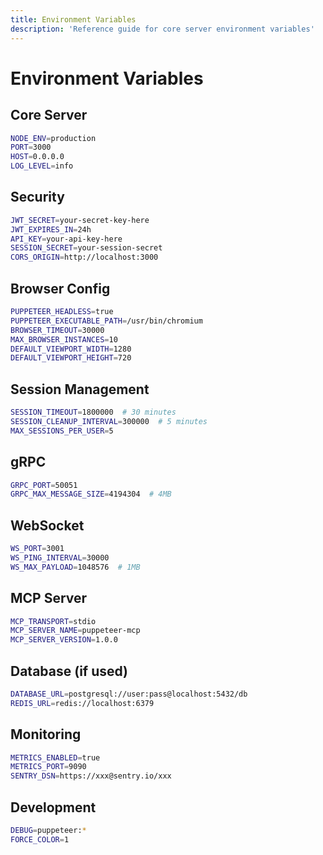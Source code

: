 ```yaml
---
title: Environment Variables
description: 'Reference guide for core server environment variables'
---
```


# Environment Variables

## Core Server

```bash
NODE_ENV=production
PORT=3000
HOST=0.0.0.0
LOG_LEVEL=info
```

## Security

```bash
JWT_SECRET=your-secret-key-here
JWT_EXPIRES_IN=24h
API_KEY=your-api-key-here
SESSION_SECRET=your-session-secret
CORS_ORIGIN=http://localhost:3000
```

## Browser Config

```bash
PUPPETEER_HEADLESS=true
PUPPETEER_EXECUTABLE_PATH=/usr/bin/chromium
BROWSER_TIMEOUT=30000
MAX_BROWSER_INSTANCES=10
DEFAULT_VIEWPORT_WIDTH=1280
DEFAULT_VIEWPORT_HEIGHT=720
```

## Session Management

```bash
SESSION_TIMEOUT=1800000  # 30 minutes
SESSION_CLEANUP_INTERVAL=300000  # 5 minutes
MAX_SESSIONS_PER_USER=5
```

## gRPC

```bash
GRPC_PORT=50051
GRPC_MAX_MESSAGE_SIZE=4194304  # 4MB
```

## WebSocket

```bash
WS_PORT=3001
WS_PING_INTERVAL=30000
WS_MAX_PAYLOAD=1048576  # 1MB
```

## MCP Server

```bash
MCP_TRANSPORT=stdio
MCP_SERVER_NAME=puppeteer-mcp
MCP_SERVER_VERSION=1.0.0
```

## Database (if used)

```bash
DATABASE_URL=postgresql://user:pass@localhost:5432/db
REDIS_URL=redis://localhost:6379
```

## Monitoring

```bash
METRICS_ENABLED=true
METRICS_PORT=9090
SENTRY_DSN=https://xxx@sentry.io/xxx
```

## Development

```bash
DEBUG=puppeteer:*
FORCE_COLOR=1
```
